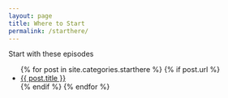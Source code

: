 ```yaml
---
layout: page
title: Where to Start
permalink: /starthere/
---
```


<p>Start with these episodes</p>

<ul>
  {% for post in site.categories.starthere %}
    {% if post.url %}
        <li><a href="{{ post.url | prepend: site.baseurl  }}">{{ post.title }}</a></li>
    {% endif %}
  {% endfor %}
</ul>

